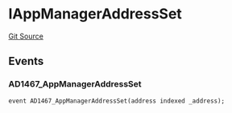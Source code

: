 # IAppManagerAddressSet
[Git Source](https://github.com/thrackle-io/tron/blob/3af53b224777c5c1f4e2e734b7757bd798236667/src/common/IEvents.sol)


## Events
### AD1467_AppManagerAddressSet

```solidity
event AD1467_AppManagerAddressSet(address indexed _address);
```

